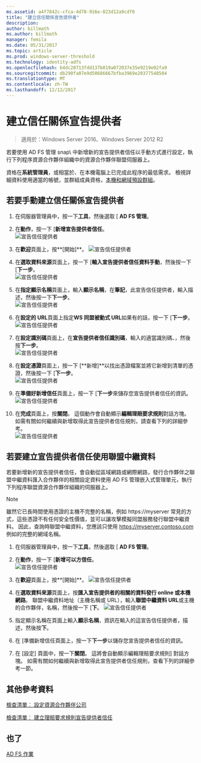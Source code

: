 ```yaml
---
ms.assetid: a4f7842c-cfca-4d78-916e-023d12a9cdf0
title: "建立信任關係宣告提供者"
description: 
author: billmath
ms.author: billmath
manager: femila
ms.date: 05/31/2017
ms.topic: article
ms.prod: windows-server-threshold
ms.technology: identity-adfs
ms.openlocfilehash: b4dc20713fdd137b019a072037e35e9219e02fa9
ms.sourcegitcommit: db290fa07e9d50686667bfba3969e20377548504
ms.translationtype: MT
ms.contentlocale: zh-TW
ms.lasthandoff: 12/12/2017
---
```

# <a name="create-a-claims-provider-trust"></a>建立信任關係宣告提供者

>適用於：Windows Server 2016、Windows Server 2012 R2

若要使用 AD FS 管理 snap\ 中新增新的宣告提供者信任以手動方式進行設定，執行下列程序資源合作夥伴組織中的資源合作夥伴聯盟伺服器上。  
  
資格在**系統管理員**，或相當於、在本機電腦上已完成此程序的最低需求。  檢視詳細資料使用適當的帳號，並群組成員資格，[本機和網域預設群組](https://go.microsoft.com/fwlink/?LinkId=83477)。   
  
## <a name="to-create-a-claims-provider-trust-manually"></a>若要手動建立信任關係宣告提供者  
  
1.  在伺服器管理員中，按一下**工具**，然後選取 [ **AD FS 管理**。  
  
2.  在**動作**，按一下 [**新增宣告提供者信任**。  
![宣告信任提供者](media/Create-a-Claims-Provider-Trust/addclaim1.PNG)   
  
3.  在**歡迎**頁面上，按**[開始]**。 
![宣告信任提供者](media/Create-a-Claims-Provider-Trust/addclaim2.PNG)    
  
4.  在**選取資料來源**頁面上，按一下 [**輸入宣告提供者信任資料手動**，然後按一下 [**下一步**。  
![宣告信任提供者](media/Create-a-Claims-Provider-Trust/addclaim3.PNG)     

5.  在**指定顯示名稱**頁面上，輸入**顯示名稱**，在**筆記**，此宣告信任提供者，輸入描述，然後按一下**下一步**。  
![宣告信任提供者](media/Create-a-Claims-Provider-Trust/addclaim4.PNG)     

6.  在**設定的 URL**頁面上指定**WS 同盟被動式 URL**如果有的話，按一下 [**下一步**。
![宣告信任提供者](media/Create-a-Claims-Provider-Trust/addclaim5.PNG)     

8. 在**設定識別碼**頁面上，在**宣告提供者信任識別碼**，輸入的適當識別碼、，然後按**下一步**。  
![宣告信任提供者](media/Create-a-Claims-Provider-Trust/addclaim6.PNG)    

9. 在**設定憑證**頁面上，按一下 [**新增]**以找出憑證檔案並將它新增到清單的憑證，然後按一下 [**下一步**。  
![宣告信任提供者](media/Create-a-Claims-Provider-Trust/addclaim7.PNG)    

10. 在**準備好新增信任**頁面上，按一下 [**下一步**來儲存您宣告提供者信任的資訊。  
![宣告信任提供者](media/Create-a-Claims-Provider-Trust/addclaim8.PNG)    

11. 在**完成**頁面上，按**關閉**。 這個動作會自動顯示**編輯理賠要求規則**對話方塊。 如需有關如何繼續與新增取得此宣告提供者信任規則，請查看下列的詳細參考。  
![宣告信任提供者](media/Create-a-Claims-Provider-Trust/addclaim9.PNG)

## <a name="to-create-a-claims-provider-trust-using-federation-metadata"></a>若要建立宣告提供者信任使用聯盟中繼資料
若要新增新的宣告提供者信任，會自動從區域網路或網際網路，發行合作夥伴之聯盟中繼資料匯入合作夥伴的相關設定資料使用 AD FS 管理嵌入式管理單元，執行下列程序聯盟資源合作夥伴組織的伺服器上。

>[!NOTE]
>雖然它已長時間使用憑證的主機不完整的名稱，例如 https://myserver 常見的方式，這些憑證不有任何安全性價值，並可以讓攻擊模擬同盟服務發行聯盟中繼資料。 因此，查詢時聯盟中繼資料，您應該只使用 https://myserver.contoso.com 例如的完整的網域名稱。

1.  在伺服器管理員中，按一下**工具**，然後選取 [ **AD FS 管理**。  
  
2.  在**動作**，按一下 [**新增可以方信任**。  
![宣告信任提供者](media/Create-a-Claims-Provider-Trust/addclaim1.PNG)   
  
3.  在**歡迎**頁面上，按**[開始]**。 
![宣告信任提供者](media/Create-a-Claims-Provider-Trust/addclaim2.PNG)    
  
4.  在**選取資料來源**頁面上，按**匯入宣告提供者的相關的資料發行 online 或本機網路**。 聯盟中繼資料地址（主機名稱或 URL），輸入**聯盟中繼資料 URL**或主機的合作夥伴，名稱，然後按一下 [**下**。
![宣告信任提供者](media/Create-a-Claims-Provider-Trust/addclaim10.PNG)    

5.  指定顯示名稱在頁面上輸入**顯示名稱**，資訊在輸入的這宣告信任提供者，描述，然後按**下**。

6.  在 [準備新增信任頁面上，按一下**下一步**以儲存您宣告提供者信任的資訊。

7.  在 [設定] 頁面中，按一下**關閉**。 這將會自動顯示編輯理賠要求規則] 對話方塊。 如需有關如何繼續與新增取得此宣告提供者信任規則，查看下列的詳細參考一節。



    
## <a name="additional-references"></a>其他參考資料  
[檢查清單︰ 設定資源合作夥伴公司](../../ad-fs/deployment/Checklist--Configuring-the-Resource-Partner-Organization.md)  
  
[檢查清單︰ 建立理賠要求規則宣告提供者信任](../../ad-fs/deployment/Checklist--Creating-Claim-Rules-for-a-Claims-Provider-Trust.md)  
  
## <a name="see-also"></a>也了  
[AD FS 作業](../../ad-fs/AD-FS-2016-Operations.md) 
  
